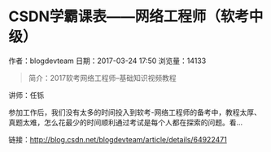 # CSDN学霸课表——网络工程师（软考中级） 
作者：blogdevteam
日期：2017-03-24 17:50
浏览量：14133
> 简介：2017软考网络工程师–基础知识视频教程

讲师：任铄


  参加工作后，我们没有太多的时间投入到软考-网络工程师的备考中，教程太厚、真题太难，怎么花最少的时间顺利通过考试是每个人都在探索的问题。看...

 链接：http://blog.csdn.net/blogdevteam/article/details/64922471
